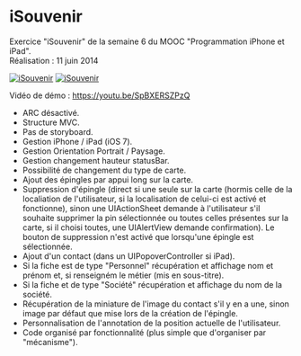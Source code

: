 # iSouvenir
Exercice "iSouvenir" de la semaine 6 du MOOC "Programmation iPhone et iPad".<br/>
Réalisation : 11 juin 2014

[![iSouvenir](http://www.tibimac.com/uploads_forums/github/iSouvenir1.png)](https://youtu.be/SpBXERSZPzQ "iSouvenir")
[![iSouvenir](http://www.tibimac.com/uploads_forums/github/iSouvenir2.png)](https://youtu.be/SpBXERSZPzQ "iSouvenir")

Vidéo de démo : https://youtu.be/SpBXERSZPzQ

- ARC désactivé.
- Structure MVC.
- Pas de storyboard.
- Gestion iPhone / iPad (iOS 7).
- Gestion Orientation Portrait / Paysage.
- Gestion changement hauteur statusBar.
- Possibilité de changement du type de carte.
- Ajout des épingles par appui long sur la carte.
- Suppression d'épingle (direct si une seule sur la carte (hormis celle de la localiation de l'utilisateur, si la localisation de celui-ci est activé et fonctionne), sinon une UIActionSheet demande à l'utilisateur s'il souhaite supprimer la pin sélectionnée ou toutes celles présentes sur la carte, si il choisi toutes, une UIAlertView demande confirmation). Le bouton de suppression n'est activé que lorsqu'une épingle est sélectionnée.
- Ajout d'un contact (dans un UIPopoverController si iPad).
- Si la fiche est de type "Personnel" récupération et affichage nom et prénom et, si renseigném le métier (mis en sous-titre).
- Si la fiche et de type "Société" récupération et affichage du nom de la société.
- Récupération de la miniature de l'image du contact s'il y en a une, sinon image par défaut que mise lors de la création de l'épingle.
- Personnalisation de l'annotation de la position actuelle de l'utilisateur.
- Code organisé par fonctionnalité (plus simple que d'organiser par "mécanisme").

